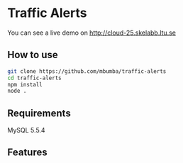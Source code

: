 # Traffic Alerts

You can see a live demo on http://cloud-25.skelabb.ltu.se


## How to use
    
```sh   
git clone https://github.com/mbumba/traffic-alerts
cd traffic-alerts
npm install
node .
```
## Requirements
MySQL 5.5.4

## Features


